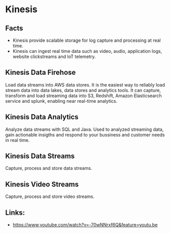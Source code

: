 # Kinesis

## Facts
- Kinesis provide scalable storage for log capture and processing at real time.
- Kinesis can ingest real time data such as video, audio, application logs, website clickstreams and IoT telemetry. 

## Kinesis Data Firehose
Load data streams into AWS data stores.
It is the easiest way to reliably load stream data into data lakes, data stores and analytics tools. It can capture, transform and load streaming data into S3, Redshift, Amazon Elasticsearch service and splunk, enabling near real-time analytics.


## Kinesis Data Analytics
Analyze data streams with SQL and Java.
Used to analyzed streaming data, gain actionable insigths and respond to your bussiness and customer needs in real time. 

## Kinesis Data Streams
Capture, process and store data streams.

## Kinesis Video Streams
Capture, process and store video streams.


## Links:
- https://www.youtube.com/watch?v=-70wNNrxf6Q&feature=youtu.be
